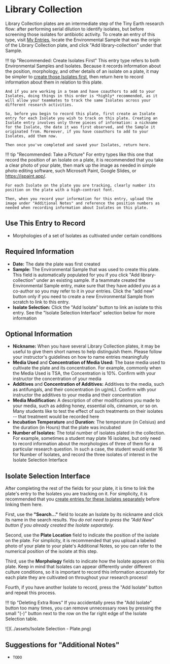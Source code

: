 # Library Collection

Library Collection plates are an intermediate step of the Tiny Earth research flow: after performing serial dilution to identify isolates, but before screening those isolates for antibiotic activity. To create an entry of this type, visit [My Entries](https://discovery.tinyearth.wisc.edu/my-entries/), locate the Environmental Sample that was the origin of the Library Collection plate, and click "Add library-collection" under that Sample.

!!! tip "Recommended: Create Isolates First"
    This entry type refers to both Environmental Samples and Isolates. Because it records information about the position, morphology, and other details of an isolate on a plate, it may be simpler to [create those Isolates first](isolate.md), then return here to record information about them in relation to this plate.

    And if you are working in a team and have coauthors to add to your Isolates, doing things in this order is *highly* recommended, as it will allow your teammates to track the same Isolates across your different research activities.

    So, before you begin to record this plate, first create an Isolate entry for each Isolate you wish to track on this plate. Creating an Isolate entry involves only three pieces of information: a nickname for the Isolate, the date it was first observed, and the Sample it originated from. Moreover, if you have coauthors to add to your Isolates, add them now.

    Then once you've completed and saved your Isolates, return here.

!!! tip "Recommended: Take a Picture"
    For entry types like this one that record the position of an Isolate on a plate, it is recommended that you take a clear photo of your plate, then mark up the image as needed in simple photo editing software, such Microsoft Paint, Google Slides, or <https://jspaint.app/>.
    
    For each Isolate on the plate you are tracking, clearly number its position on the plate with a high-contrast font.

    Then, when you record your information for this entry, upload the image under "Additional Notes" and reference the position numbers as needed when recording information about Isolates on this plate.

## Use This Entry to Record

- Morphologies of a set of Isolates as cultivated under certain conditions

## Required Information

- **Date:** The date the plate was first created
- **Sample:** The Environmental Sample that was used to create this plate. This field is automatically populated for you if you click "Add library-collection" under an existing sample. If a teammate created the Environmental Sample entry, make sure that they have added you as a co-author so you may refer to it in your entries. Click the "add new" button only if you need to create a new Environmental Sample from scratch to link to this entry.
- **Isolate Selection:** Click the "Add Isolate" button to link an isolate to this entry. See the "Isolate Selection Interface" selection below for more information

## Optional Information

- **Nickname:** When you have several Library Collection plates, it may be useful to give them short names to help distinguish them. Please follow your instructor's guidelines on how to name entries meaningfully
- **Media Used** and **Concentration of Media Used:** The base media used to cultivate the plate and its concentration. For example, commonly when the Media Used is TSA, the Concentration is 10%. Confirm with your instructor the concentration of your media
- **Additives** and **Concentration of Additives:** Additives to the media, such as antifungals, and their concentration (in ug/mL). Confirm with your instructor the additives to your media and their concentration
- **Media Modification:** A description of other modifications you made to your media, such as adding honey, essential oils, cinnamon, or so on. Many students like to test the effect of such treatments on their isolates -- that treatment would be recorded here
- **Incubation Temperature** and **Duration**: The temperature (in Celsius) and the duration (in Hours) that the plate was incubated
- **Number of Isolates:** The total number of isolates plated in the collection. For example, sometimes a student may plate 16 isolates, but only need to record information about the morphologies of three of them for a particular research question. In such a case, the student would enter 16 for Number of Isolates, and record the three isolates of interest in the Isolate Selection Interface

## Isolate Selection Interface

After completing the rest of the fields for your plate, it is time to link the plate's entry to the Isolates you are tracking on it. For simplicity, it is recommended that you [create entries for these Isolates separately](isolate.md) before linking them here.

First, use the **"Search..."** field to locate an Isolate by its nickname and click its name in the search results. *You do not need to press the "Add New" button if you already created the Isolate separately.*

Second, use the **Plate Location** field to indicate the position of the isolate on the plate. For simplicity, it is recommended that you upload a labeled photo of your plate to your plate's Additional Notes, so you can refer to the numerical position of the isolate at this step.

Third, use the **Morphology** fields to indicate how the Isolate appears on this plate. Keep in mind that Isolates can appear differently under different culture conditions, so it is important to record this information accurately for each plate they are cultivated on throughout your research process!

Fourth, if you have another Isolate to record, press the "Add Isolate" button and repeat this process.

!!! tip "Deleting Extra Rows"
    If you accidentally press the "Add Isolate" button too many times, you can remove unnecessary rows by pressing the small "(-)" button next to the row on the far right edge of the Isolate Selection table.

![](../assets/Isolate Selection - Plate.png)

## Suggestions for "Additional Notes"

- `TODO`